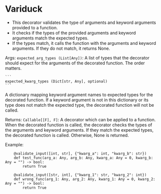 # Variduck

* This decorator validates the type of arguments and keyword arguments
    provided to a function. 
* It checks if the types of the provided
    arguments and keyword arguments match the expected types. 
* If the types
    match, it calls the function with the arguments and keyword arguments.
    If they do not match, it returns None.

Args:
    ```expected_arg_types (List[Any])```: A list of types that the decorator
    should expect for the arguments of the decorated function. The
    order matters.
 
    ```
    expected_kwarg_types (Dict[str, Any], optional)
    ```  
   
A dictionary mapping keyword argument names to expected types for the decorated
function. If a keyword argument is not in this dictionary or its
type does not match the expected type, the decorated function will
not be called.

Returns:
    ```Callable[[F], F]```: A decorator which can be applied to a function.
    When the decorated function is called, the decorator checks the
    types of the arguments and keyword arguments. If they match the
    expected types, the decorated function is called. Otherwise,
    None is returned.

Example:
```
    @validate_input([int, str], {"kwarg_a": int, "kwarg_b": str})
    def test_func(arg_a: Any, arg_b: Any, kwarg_a: Any = 0, kwarg_b: Any = "") -> bool:
        return True

    @validate_input([str, int], {"kwarg_1": str, "kwarg_2": int})
    def wrong_func(arg_1: Any, arg_2: Any, kwarg_1: Any = 0, kwarg_2: Any = "") -> bool:
        return True
```
